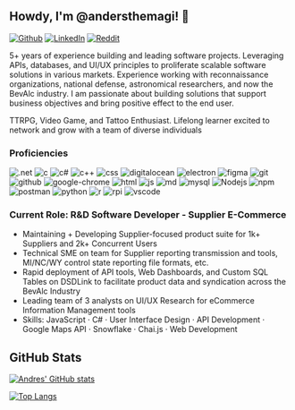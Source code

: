 
## Howdy, I'm @andersthemagi! 👋

<p>
  <a href="https://github.com/andersthemagi" target="_blank"><img alt="Github" src="https://img.shields.io/badge/GitHub-%2312100E.svg?&style=for-the-badge&logo=Github&logoColor=white" /></a> 
  <a href="https://www.linkedin.com/in/andresgsepulveda" target="_blank"><img alt="LinkedIn" src="https://img.shields.io/badge/linkedin-%230077B5.svg?&style=for-the-badge&logo=linkedin&logoColor=white" /></a> 
  <a href="https://www.reddit.com/user/thebigbrochacho" target="_blank"><img alt="Reddit" src="https://img.shields.io/badge/Reddit-%23FF4500.svg?style=for-the-badge&logo=Reddit&logoColor=white" /></a>
</p>

5+ years of experience building and leading software projects. Leveraging APIs, databases, and UI/UX principles to proliferate scalable software solutions in various markets. Experience working with reconnaissance organizations, national defense, astronomical researchers, and now the BevAlc industry. I am passionate about building solutions that support business objectives and bring positive effect to the end user.

TTRPG, Video Game, and Tattoo Enthusiast. Lifelong learner excited to network and grow with a team of diverse individuals

### Proficiencies

<p>
<img alt=".net" src="https://img.shields.io/badge/.NET-5C2D91?style=for-the-badge&logo=.net&logoColor=white" />
<img alt="c" src="https://img.shields.io/badge/c-%2300599C.svg?style=for-the-badge&logo=c&logoColor=white" />
<img alt="c#" src="https://img.shields.io/badge/c%23-%23239120.svg?style=for-the-badge&logo=c-sharp&logoColor=white" />
<img alt="c++" src="https://img.shields.io/badge/c++-%2300599C.svg?style=for-the-badge&logo=c%2B%2B&logoColor=white" />
<img alt="css" src="https://img.shields.io/badge/css3-%231572B6.svg?style=for-the-badge&logo=css3&logoColor=white" />
<img alt="digitalocean" src="https://img.shields.io/badge/DigitalOcean-%230167ff.svg?style=for-the-badge&logo=digitalOcean&logoColor=white" />
<img alt="electron" src="https://img.shields.io/badge/Electron-191970?style=for-the-badge&logo=Electron&logoColor=white" />
<img alt="figma" src="https://img.shields.io/badge/figma-%23F24E1E.svg?style=for-the-badge&logo=figma&logoColor=white" />
<img alt="git" src="https://img.shields.io/badge/git-%23F05033.svg?style=for-the-badge&logo=git&logoColor=white" />
<img alt="github" src="https://img.shields.io/badge/github-%23121011.svg?style=for-the-badge&logo=github&logoColor=white" />
<img alt="google-chrome" src="https://img.shields.io/badge/Google%20Chrome-4285F4?style=for-the-badge&logo=GoogleChrome&logoColor=white" />
<img alt="html" src="https://img.shields.io/badge/html5-%23E34F26.svg?style=for-the-badge&logo=html5&logoColor=white" />
<img alt="js" src="https://img.shields.io/badge/javascript-%23323330.svg?style=for-the-badge&logo=javascript&logoColor=%23F7DF1E" />
<img alt="md" src="https://img.shields.io/badge/markdown-%23000000.svg?style=for-the-badge&logo=markdown&logoColor=white" />
<img alt="mysql" src="https://img.shields.io/badge/mysql-%2300f.svg?style=for-the-badge&logo=mysql&logoColor=white" />
<img alt="Nodejs" src="https://img.shields.io/badge/node.js-6DA55F?style=for-the-badge&logo=node.js&logoColor=white" />
<img alt="npm" src="https://img.shields.io/badge/NPM-%23000000.svg?style=for-the-badge&logo=npm&logoColor=white" />
<img alt="postman" src="https://img.shields.io/badge/Postman-FF6C37?style=for-the-badge&logo=postman&logoColor=white" />
<img alt="python" src="https://img.shields.io/badge/python-3670A0?style=for-the-badge&logo=python&logoColor=ffdd54" />
<img alt="r" src="https://img.shields.io/badge/r-%23276DC3.svg?style=for-the-badge&logo=r&logoColor=white" />
<img alt="rpi" src="https://img.shields.io/badge/-RaspberryPi-C51A4A?style=for-the-badge&logo=Raspberry-Pi" />
<img alt="vscode" src="https://img.shields.io/badge/Visual%20Studio%20Code-0078d7.svg?style=for-the-badge&logo=visual-studio-code&logoColor=white" />
</p>

### Current Role: R&D Software Developer - Supplier E-Commerce

- Maintaining + Developing Supplier-focused product suite for 1k+ Suppliers and 2k+ Concurrent Users
- Technical SME on team for Supplier reporting transmission and tools, MI/NC/WY control state reporting file formats, etc.
- Rapid deployment of API tools, Web Dashboards, and Custom SQL Tables on DSDLink to facilitate product data and syndication across the BevAlc Industry
- Leading team of 3 analysts on UI/UX Research for eCommerce Information Management tools
- Skills: JavaScript · C# · User Interface Design · API Development · Google Maps API · Snowflake · Chai.js · Web Development

## GitHub Stats 

[![Andres' GitHub stats](https://github-readme-stats.vercel.app/api?username=andersthemagi&include_all_commits=true&count_private=true&theme=algolia&show_icons=true)](https://github.com/anuraghazra/github-readme-stats)

[![Top Langs](https://github-readme-stats.vercel.app/api/top-langs/?username=andersthemagi&layout=compact&theme=algolia)](https://github.com/anuraghazra/github-readme-stats)

